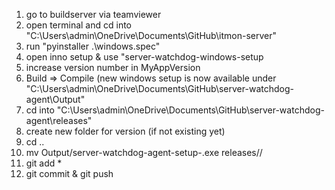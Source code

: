 1. go to buildserver via teamviewer
2. open terminal and cd into "C:\Users\admin\OneDrive\Documents\GitHub\itmon-server"
3. run "pyinstaller .\windows.spec"
4. open inno setup & use "server-watchdog-windows-setup
5. increase version number in MyAppVersion
6. Build => Compile (new windows setup is now available under "C:\Users\admin\OneDrive\Documents\GitHub\server-watchdog-agent\Output"
7. cd into "C:\Users\admin\OneDrive\Documents\GitHub\server-watchdog-agent\releases"
8. create new folder for version (if not existing yet)
9. cd ..
9. mv Output/server-watchdog-agent-setup-<version>.exe releases/<version>/
10. git add *
11. git commit & git push